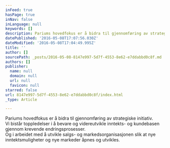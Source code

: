 ```yaml
---
inFeed: true
hasPage: true
inNav: false
inLanguage: null
keywords: []
description: Pariums hovedfokus er å bidra til gjennomføring av strategiske initiativ.  Vi bistår toppledelser i å bevare og videreutvikle inntekts- og kundebasen gjennom krevende endringsprosesser.  Og i arbeidet med å utvikle salgs- og markedsorganisasjonen slik at nye inntektsmuligheter og nye markeder åpnes og utvikles.
datePublished: '2016-05-08T17:07:56.030Z'
dateModified: '2016-05-08T17:04:49.995Z'
title: ''
author: []
sourcePath: _posts/2016-05-08-8147e997-5d7f-4553-8e62-e7ddabbd0c8f.md
authors: []
publisher:
  name: null
  domain: null
  url: null
  favicon: null
starred: false
url: 8147e997-5d7f-4553-8e62-e7ddabbd0c8f/index.html
_type: Article

---
```

Pariums hovedfokus er å bidra til gjennomføring av strategiske initiativ.  
Vi bistår toppledelser i å bevare og videreutvikle inntekts- og kundebasen gjennom krevende endringsprosesser.  
Og i arbeidet med å utvikle salgs- og markedsorganisasjonen slik at nye inntektsmuligheter og nye markeder åpnes og utvikles.
